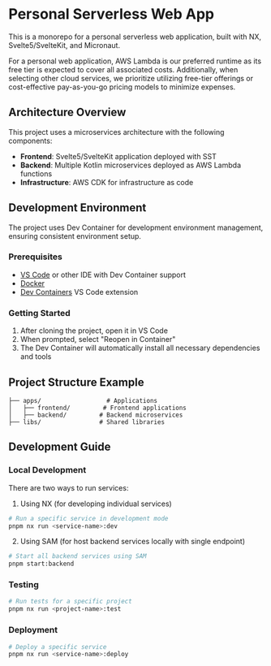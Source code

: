 # Personal Serverless Web App

This is a monorepo for a personal serverless web application, built with NX, Svelte5/SvelteKit, and Micronaut.

For a personal web application, AWS Lambda is our preferred runtime as its free tier is expected to cover all associated costs. Additionally, when selecting other cloud services, we prioritize utilizing free-tier offerings or cost-effective pay-as-you-go pricing models to minimize expenses.

## Architecture Overview

This project uses a microservices architecture with the following components:

- **Frontend**: Svelte5/SvelteKit application deployed with SST
- **Backend**: Multiple Kotlin microservices deployed as AWS Lambda functions
- **Infrastructure**: AWS CDK for infrastructure as code

## Development Environment

The project uses Dev Container for development environment management, ensuring consistent environment setup.

### Prerequisites

- [VS Code](https://code.visualstudio.com/) or other IDE with Dev Container support
- [Docker](https://www.docker.com/)
- [Dev Containers](https://marketplace.visualstudio.com/items?itemName=ms-vscode-remote.remote-containers) VS Code extension

### Getting Started

1. After cloning the project, open it in VS Code
2. When prompted, select "Reopen in Container"
3. The Dev Container will automatically install all necessary dependencies and tools

## Project Structure Example

```
├── apps/                  # Applications
│   ├── frontend/         # Frontend applications
│   ├── backend/         # Backend microservices
├── libs/                # Shared libraries
```

## Development Guide

### Local Development

There are two ways to run services:

1. Using NX (for developing individual services)

```bash
# Run a specific service in development mode
pnpm nx run <service-name>:dev
```

2. Using SAM (for host backend services locally with single endpoint)

```bash
# Start all backend services using SAM
pnpm start:backend
```

### Testing

```bash
# Run tests for a specific project
pnpm nx run <project-name>:test
```

### Deployment

```bash
# Deploy a specific service
pnpm nx run <service-name>:deploy
```

